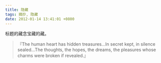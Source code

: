 ```yaml
---
title: 隐藏
tags: 摘抄, 隐藏
date: 2012-01-14 13:41:01 +0800
---
```



标题的藏念宝藏的藏。

> 『The human heart has hidden treasures...In secret kept, in silence sealed...The thoughts, the hopes, the dreams, the pleasures whose charms were broken if revealed.』

